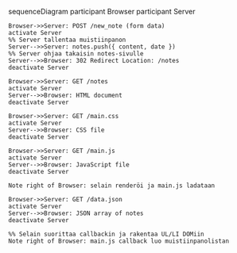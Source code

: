 sequenceDiagram
    participant Browser
    participant Server

    Browser->>Server: POST /new_note (form data)
    activate Server
    %% Server tallentaa muistiinpanon
    Server-->>Server: notes.push({ content, date })
    %% Server ohjaa takaisin notes-sivulle
    Server-->>Browser: 302 Redirect Location: /notes
    deactivate Server

    Browser->>Server: GET /notes
    activate Server
    Server-->>Browser: HTML document
    deactivate Server

    Browser->>Server: GET /main.css
    activate Server
    Server-->>Browser: CSS file
    deactivate Server

    Browser->>Server: GET /main.js
    activate Server
    Server-->>Browser: JavaScript file
    deactivate Server

    Note right of Browser: selain renderöi ja main.js ladataan

    Browser->>Server: GET /data.json
    activate Server
    Server-->>Browser: JSON array of notes
    deactivate Server

    %% Selain suorittaa callbackin ja rakentaa UL/LI DOMiin
    Note right of Browser: main.js callback luo muistiinpanolistan
